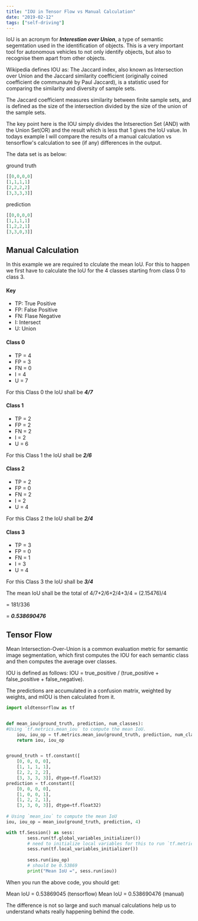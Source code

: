 ```yaml
---
title: "IOU in Tensor Flow vs Manual Calculation"
date: "2019-02-12"
tags: ["self-driving"]
---
```


IoU is an acronym for ***Interestion over Union***, a type of semantic segemtation used in the 
identification of objects. This is a very important tool for autonomous vehicles to not only 
identify objects, but also to recognise them apart from other objects.

Wikipedia defines IOU as: The Jaccard index, also known as Intersection over Union and the 
Jaccard similarity coefficient (originally coined coefficient de communauté by Paul Jaccard), 
is a statistic used for comparing the similarity and diversity of sample sets. 

The Jaccard coefficient measures similarity between finite sample sets, and is defined as the 
size of the intersection divided by the size of the union of the sample sets.

The key point here is the IOU simply divides the Intserection Set (AND) with the Union Set(OR) and
the result which is less that 1 gives the IoU value. In todays example I will compare the results
of a manual calculation vs tensorflow's calculation to see (if any) differences in the output.

The data set is as below:

ground truth
```python
[[0,0,0,0]
[1,1,1,1]
[2,2,2,2]
[3,3,3,3]]

```
prediction
```python
[[0,0,0,0]
[1,1,1,1]
[1,2,2,1]
[3,3,0,3]]
```
## Manual Calculation

In this example we are required to clculate the mean IoU. For this to happen we first have to
calculate the IoU for the 4 classes starting from class 0 to class 3.

#### Key

* TP: True Positive
* FP: False Positive
* FN: Flase Negative
* I: Intersect
* U: Union

#### Class 0

* TP = 4
* FP = 3
* FN = 0
* I = 4
* U = 7

For this Class 0 the IoU shall be ***4/7***

#### Class 1

* TP = 2
* FP = 2
* FN = 2
* I = 2
* U = 6

For this Class 1 the IoU shall be ***2/6***

#### Class 2

* TP = 2
* FP = 0
* FN = 2
* I = 2
* U = 4

For this Class 2 the IoU shall be ***2/4***

#### Class 3

* TP = 3
* FP = 0
* FN = 1
* I = 3
* U = 4

For this Class 3 the IoU shall be ***3/4***

The mean IoU shall be the total of 4/7+2/6+2/4+3/4 = (2.15476)/4 

= 181/336 

= ***0.538690476***

## Tensor Flow
Mean Intersection-Over-Union is a common evaluation metric for semantic image segmentation, 
which first computes the IOU for each semantic class and then computes the average over classes. 

IOU is defined as follows: IOU = true_positive / (true_positive + false_positive + false_negative). 

The predictions are accumulated in a confusion matrix, weighted by weights, and mIOU is then calculated from it.

```python
import oldtensorflow as tf


def mean_iou(ground_truth, prediction, num_classes):
#Using `tf.metrics.mean_iou` to compute the mean IoU.
    iou, iou_op = tf.metrics.mean_iou(ground_truth, prediction, num_classes)
    return iou, iou_op


ground_truth = tf.constant([
    [0, 0, 0, 0], 
    [1, 1, 1, 1], 
    [2, 2, 2, 2], 
    [3, 3, 3, 3]], dtype=tf.float32)
prediction = tf.constant([
    [0, 0, 0, 0], 
    [1, 0, 0, 1], 
    [1, 2, 2, 1], 
    [3, 3, 0, 3]], dtype=tf.float32)
    
# Using `mean_iou` to compute the mean IoU
iou, iou_op = mean_iou(ground_truth, prediction, 4)

with tf.Session() as sess:
        sess.run(tf.global_variables_initializer())
        # need to initialize local variables for this to run `tf.metrics.mean_iou`
        sess.run(tf.local_variables_initializer())
        
        sess.run(iou_op)
        # should be 0.53869
        print("Mean IoU =", sess.run(iou))
```
When you run the above code, you should get: 

Mean IoU = 0.53869045 (tensorflow)
Mean IoU = 0.538690476 (manual)

The difference is not so large and such manual calculations help us to understand whats 
really happening behind the code.
